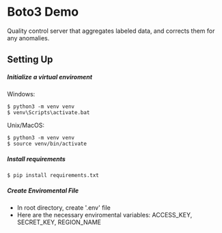 # Boto3 Demo

Quality control server that aggregates labeled data, and corrects them for any anomalies.

## Setting Up

##### Initialize a virtual enviroment

Windows:

```
$ python3 -m venv venv
$ venv\Scripts\activate.bat
```

Unix/MacOS:

```
$ python3 -m venv venv
$ source venv/bin/activate
```

##### Install requirements

```
$ pip install requirements.txt
```

##### Create Enviromental File

- In root directory, create '.env' file
- Here are the necessary enviromental variables: ACCESS_KEY, SECRET_KEY, REGION_NAME
